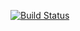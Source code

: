 [![Build Status](https://travis-ci.com/benskov95/Sem-project-backend.svg?branch=main)](https://travis-ci.com/benskov95/Sem-project-backend)
